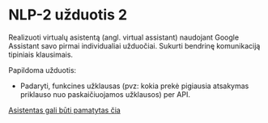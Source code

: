 # NLP-2 užduotis 2

Realizuoti virtualų asistentą (angl. virtual assistant) naudojant Google
Assistant savo pirmai individualiai užduočiai. Sukurti bendrinę komunikaciją tipiniais klausimais.

Papildoma užduotis:
- Padaryti, funkcines užklausas (pvz: kokia prekė pigiausia atsakymas priklauso nuo paskaičiuojamos
užklausos) per API.


[Asistentas gali būti pamatytas čia](https://dovmar.github.io/NLP-2/)
